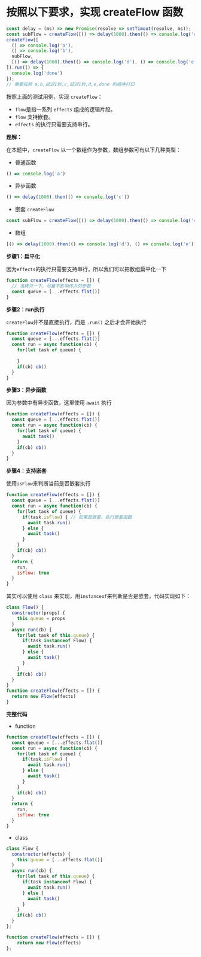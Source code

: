 # 按照以下要求，实现 createFlow 函数

```js
const delay = (ms) => new Promise(resolve => setTimout(resolve, ms));
const subFlow = createFlow([() => delay(1000).then(() => console.log('c'))]);
createFlow([
  () => console.log('a'),
  () => console.log('b'),
  subFlow,
  [() => delay(1000).then(() => console.log('d'), () => console.log('e'))]
]).run(() => {
  console.log('done')
});
// 需要按照 a,b,延迟1秒,c,延迟1秒,d,e,done 的顺序打印
```

按照上面的测试用例，实现 `createFlow`：

- `flow`是指一系列 `effects` 组成的逻辑片段。
- `flow` 支持嵌套。
- `effects` 的执行只需要支持串行。



**题解：**

在本题中，`createFlow` 以一个数组作为参数，数组参数可有以下几种类型：

- 普通函数

```js
() => console.log('a')
```

- 异步函数

```js
() => delay(1000).then(() => console.log('c'))
```

- 嵌套 `createFlow`

```js
const subFlow = createFlow([() => delay(1000).then(() => console.log('c'))])
```

- 数组

```js
[() => delay(1000).then(() => console.log('d'), () => console.log('e'))]
```



**步骤1：扁平化**

因为`effects`的执行只需要支持串行，所以我们可以把数组扁平化一下

```js
function createFlow(effects = []) {
  // 浅拷贝一下，尽量不影响传入的参数
  const queue = [...effects.flat()]
}
```

**步骤2：run执行**

`createFlow`并不是直接执行，而是 `.run()` 之后才会开始执行

```js
function createFlow(effects = []) {
  const queue = [...effects.flat()]
  const run = async function(cb) {
    for(let task of queue) {
      
    }
    if(cb) cb()
  }
}
```

**步骤3：异步函数**

因为参数中有异步函数，这里使用 `await` 执行

```js
function createFlow(effects = []) {
  const queue = [...effects.flat()]
  const run = async function(cb) {
    for(let task of queue) {
      await task()
    }
    if(cb) cb()
  }
}
```

**步骤4：支持嵌套**

使用`isFlow`来判断当前是否嵌套执行

```js
function createFlow(effects = []) {
  const queue = [...effects.flat()]
  const run = async function(cb) {
    for(let task of queue) {
      if(task.isFlow) { // 如果是嵌套，执行嵌套函数
        await task.run()
      } else {
        await task()
      }
    }
    if(cb) cb()
  }
  return {
    run,
    isFlow: true
  }
}
```

其实可以使用 `class` 来实现，用`instanceof`来判断是否是嵌套，代码实现如下：

```js
class Flow() {
  constructor(props) {
    this.queue = props
  }
  async run(cb) {
    for(let task of this.queue) {
      if(task instanceof Flow) {
        await task.run()
      } else {
        await task()
      }
    }
    if(cb) cb()
  }
}
function createFlow(effects = []) {
  return new Flow(effects)
}
```

**完整代码**

- function

```js
function createFlow(effects = []) {
  const qeueue = [...effects.flat()]
  const run = async function(cb) {
    for(let task of queue) {
      if(task.isFlow) {
        await task.run()
      } else {
        await task()
      }
    }
    if(cb) cb()
  }
  return {
    run,
    isFlow: true
  }
}
```

- class

```js
class Flow {
  constructor(effects) {
    this.queue = [...effects.flat()]
  }
  async run(cb) {
    for(let task of this.queue) {
      if(task instanceof Flow) {
        await task.run()
      } else {
        await task()
      }
    }
    if(cb) cb()
  }
};

function createFlow(effects = []) {
    return new Flow(effects)
};
```































